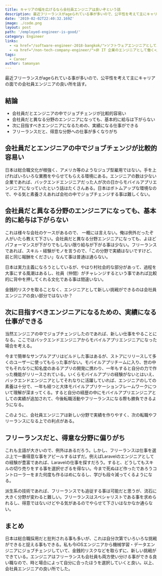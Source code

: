 ```yaml
---
title: キャリアの幅を広げるなら会社員エンジニアは良いぞという話
description: 最近フリーランスがageられている事が多いので、公平性を考えて主にキャリアの面での会社員エンジニアの良い所を話す。
date: '2019-02-02T22:40:32.169Z'
image: ./code.png
layout: post
path: '/employed-engineer-is-good/'
category: Engineer
links:
  - <a href="/software-engineer-2018-bangkok/">ソフトウェアエンジニアとしてバンコクで働いた一年間を振り返る</a>
  - <a href="/non-tech-company-engineer/">非 IT 企業のエンジニアとして働く</a>
tags:
  - Career
author: tamanyan
---
```


最近フリーランスがageられている事が多いので、公平性を考えて主にキャリアの面での会社員エンジニアの良い所を話す。

## 結論

- 会社員だとエンジニアの中でジョブチェンジが比較的容易い
- 会社員だと異なる分野のエンジニアになっても、基本的に給与は下がらない
- 次に目指すべきエンジニアになるための、実績になる仕事ができる
- フリーランスだと、得意な分野への仕事が多くなりがち

<!--more-->

## 会社員だとエンジニアの中でジョブチェンジが比較的容易い

日本は総合職文化が根強く、アメリカ等のようなジュブ型雇用ではない。手を上げればいろいろな業務をやらせてもらえる環境にある。エンジニアの数は少ない企業であれば、バックエンドエンジニアだった人が次の日からモバイルアプリエンジニアになっていたという話はたくさんある。<span class="strong">日本はボトムアップな環境なので、やる気と素養さえあれば会社の中でジョブチェンジする事は難しくない</strong>。

## 会社員だと異なる分野のエンジニアになっても、基本的に給与は下がらない

これは様々な会社のケースがあるので、  一概には言えない。俺は例外だったぞ人がいたら教えて下さい。会社員だと異なる分野エンジニアになっても、よほどパフォーマンスが下がりでもしない限り給与が下がる事は少ない。フリーランスであれば、スキル・経験がモノを言うので、「この分野で実績はないですけど、前と同じ報酬をください」なんて事は普通は通らない。

日本は実力主義になろうとしているが、やはり村社会的な部分があって、過程を大事にする風潮はあるし、<span class="strong">社員（仲間）がチャレンジするという事であれば比較的に背中を押してくれる文化</strong>である事は間違いない。

金銭的リスクを取ることなく、エンジニアとして新しい挑戦ができるのは会社員エンジニアの良い部分ではないか？

## 次に目指すべきエンジニアになるための、実績になる仕事ができる

当然エンジニアの中でジョブチェンジしたのであれば、新しい仕事をやることになる。ここではバックエンドエンジニアからモバイルアプリエンジニアになった場合を考える。

今まで簡単なサンプルアプリはビルドした事はあるが、ストアにリリースして多くのユーザーに使ってもらった事がない。モバイルアプリチームに入り、世の中でもそれなりに知名度のあるアプリの開発に携わり、一年もすると自分の力で作った機能がリリースされている。いくらモバイルアプリの経験がないとはいえ、バックエンドエンジニアとしてそれなりに活躍していれば、エンジニアのしての素養は十分で、一年も経つと大体モバイルアプリケーションフレームワークについて理解が深まってくる。すると自分の経歴の中にモバイルアプリエンジニアとしての実績が追加されて、今後転職活動やフリーランスになる際も勝負できるようになる。

このように、会社員エンジニアは新しい分野で実績を作りやすく、次の転職やフリーランスになる上での利点がある。

## フリーランスだと、得意な分野に偏りがち

これも主語が大きいので、例外はあるだろう。しかし、フリーランスは仕事を選ぶ上で一番得意な事をアピールするはずだ。例えばLaravelのエンジニアとしての経験が豊富であれば、Laravelの仕事を探すだろう。すると、どうしてもスキルの切り売りをする事を選択せざるを得ない。今まで死ぬほど作ったであろうコントローラーをまた何度も作るはめになるし、学びも段々減ってくるようになる。

派生系の技術であれば、フリーランスでも追従する事は可能だと思うが、流石に大きく分野が変わると難しい。フリーランスはスペシャリストである事を求められるし、得意ではないけどやる気があるのでやらせて下さいはなかなか通らない。

## まとめ

日本は総合職採用だと批判される事も多いが、これは自分次第でいろいろな挑戦ができると捉える事もできる。私も今iOSエンジニアから機械学習・データエンジニアにジョブチェンジしていて、金銭的リスクなどを取らずに、新しい挑戦ができている。エンジニアはフリーランスも会社員も両方使い分ける事ができる良い職なので、時と場合によって自分に合ったほうを選択していくと良い。以上、会社員エンジニアの良い所でした。

